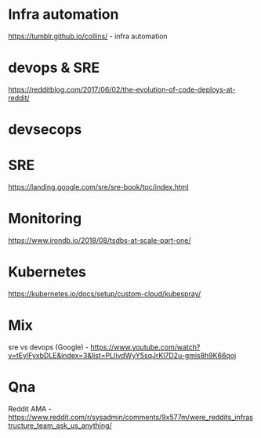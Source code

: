 # Infra automation
https://tumblr.github.io/collins/ - infra automation

# devops & SRE
https://redditblog.com/2017/06/02/the-evolution-of-code-deploys-at-reddit/


# devsecops

# SRE
https://landing.google.com/sre/sre-book/toc/index.html

# Monitoring
https://www.irondb.io/2018/08/tsdbs-at-scale-part-one/

# Kubernetes
https://kubernetes.io/docs/setup/custom-cloud/kubespray/

# Mix
sre vs devops (Google) - https://www.youtube.com/watch?v=tEylFyxbDLE&index=3&list=PLIivdWyY5sqJrKl7D2u-gmis8h9K66qoj

# Qna
Reddit AMA - https://www.reddit.com/r/sysadmin/comments/9x577m/were_reddits_infrastructure_team_ask_us_anything/
